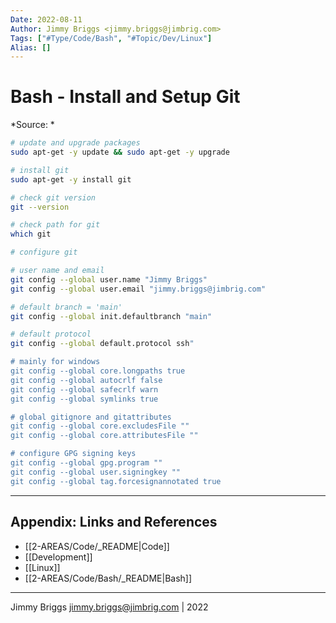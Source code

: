 ```yaml
---
Date: 2022-08-11
Author: Jimmy Briggs <jimmy.briggs@jimbrig.com>
Tags: ["#Type/Code/Bash", "#Topic/Dev/Linux"]
Alias: []
---
```


# Bash - Install and Setup Git

*Source: *

```bash
# update and upgrade packages
sudo apt-get -y update && sudo apt-get -y upgrade

# install git
sudo apt-get -y install git

# check git version
git --version

# check path for git
which git

# configure git

# user name and email
git config --global user.name "Jimmy Briggs"
git config --global user.email "jimmy.briggs@jimbrig.com"

# default branch = 'main'
git config --global init.defaultbranch "main"

# default protocol
git config --global default.protocol ssh"

# mainly for windows
git config --global core.longpaths true
git config --global autocrlf false
git config --global safecrlf warn
git config --global symlinks true

# global gitignore and gitattributes
git config --global core.excludesFile ""
git config --global core.attributesFile ""

# configure GPG signing keys
git config --global gpg.program ""
git config --global user.signingkey ""
git config --global tag.forcesignannotated true


```

***

## Appendix: Links and References

- [[2-AREAS/Code/_README|Code]]
- [[Development]]
- [[Linux]]
- [[2-AREAS/Code/Bash/_README|Bash]]

***

Jimmy Briggs <jimmy.briggs@jimbrig.com> | 2022

